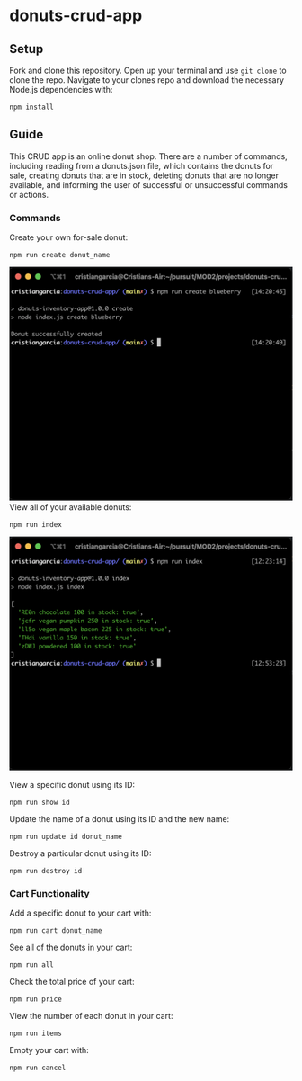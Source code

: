 # donuts-crud-app
## Setup
Fork and clone this repository. Open up your terminal and use `git clone` to clone the repo. Navigate to your clones repo and download the necessary Node.js dependencies with:
```
npm install
```

## Guide
This CRUD app is an online donut shop. There are a number of commands, including reading from a donuts.json file, which contains the donuts for sale, creating donuts that are in stock, deleting donuts that are no longer available, and informing the user of successful or unsuccessful commands or actions.

### Commands
Create your own for-sale donut:
```
npm run create donut_name
```
![screenshot of the output of npm run create donut_name](<img/npm run create.png>)
View all of your available donuts:
```
npm run index
```
![screenshot of four lines of shell output, with details of a donut on each line](img/npm%20run%20index.png)

View a specific donut using its ID:
```
npm run show id
```

Update the name of a donut using its ID and the new name:
```
npm run update id donut_name
```

Destroy a particular donut using its ID:
```
npm run destroy id
```

### Cart Functionality

Add a specific donut to your cart with:
```
npm run cart donut_name
```

See all of the donuts in your cart:
```
npm run all
```

Check the total price of your cart:
```
npm run price
```

View the number of each donut in your cart:
```
npm run items
```

Empty your cart with:
```
npm run cancel
```
